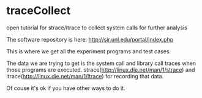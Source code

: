 # traceCollect
open tutorial for strace/ltrace to collect system calls for further analysis 

The software repository is here:
http://sir.unl.edu/portal/index.php

This is where we get all the experiment programs and test cases.

The data we are trying to get is the system call and library call traces when those programs are executed. 
strace(http://linux.die.net/man/1/strace) and ltrace(http://linux.die.net/man/1/ltrace) for recording that data. 


Of couse it's ok if you have other ways to do it.

